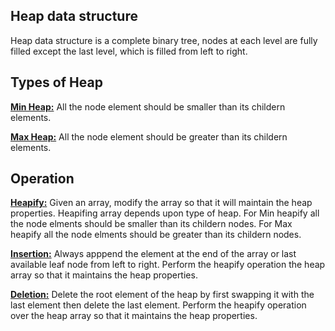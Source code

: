 ## Heap data structure
Heap data structure is a complete binary tree, nodes at each level are fully filled except the last level, which is filled from left to right.

## Types of Heap
**<u>Min Heap:</u>** All the node element should be smaller than its childern elements.

**<u>Max Heap:</u>** All the node element should be greater than its childern elements.

## Operation
**<u>Heapify:</u>** Given an array, modify the array so that it will maintain the heap properties. Heapifing array depends upon type of heap. For Min heapify all the node elments should be smaller than its childern nodes. For Max heapify all the node elments should be greater than its childern nodes.

**<u>Insertion:</u>** Always apppend the element at the end of the array or last available leaf node from left to right. Perform the heapify operation the heap array so that it maintains the heap properties.

**<u>Deletion:</u>** Delete the root element of the heap by first swapping it with the last element then delete the last element. Perform the heapify operation over the heap array so that it maintains the heap properties.



